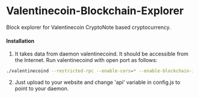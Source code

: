 # Valentinecoin-Blockchain-Explorer
Block explorer for Valentinecoin CryptoNote based cryptocurrency.

#### Installation

1) It takes data from daemon valentinecoind. It should be accessible from the Internet. Run valentinecoind with open port as follows:
```bash
./valentinecoind --restricted-rpc --enable-cors=* --enable-blockchain-indexes --rpc-bind-ip=0.0.0.0 --rpc-bind-port=45888
```
2) Just upload to your website and change 'api' variable in config.js to point to your daemon.

